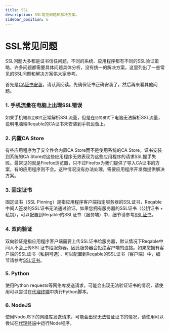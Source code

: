```yaml
---
title: SSL
description: SSL常见问题和解决方案。
sidebar_position: 6
---
```


# SSL常见问题

SSL问题大多都是证书信任问题，不同的系统、应用程序都有不同的SSL验证策略，许多问题都需要具体问题具体分析，没有统一的解决方案。这里列出了一些常见的SSL问题和解决方案供大家参考。

首先是[CA证书安装](../../getting-started/installation)，请认真阅读。先确保证书正确安装了，然后再来看其他问题。

### 1. 手机流量在电脑上出现SSL错误

如果手机端`独立模式`正常解析SSL流量，但是在`协同模式`下电脑无法解析SSL流量，说明电脑端Reqable的CA证书未安装到手机设备上。

### 2. 内置CA Store

有些应用程序为了安全性会内置CA Store而不是使用系统的CA Store，证书安装到系统的CA Store对这些应用程序无效表现为这些应用程序的请求SSL握手失败。最常见的就是Firefox浏览器，只不过Firefox为我们提供了导入CA证书的方案，有的应用程序则不会。这种情况没有办法处理，需要应用程序开发商提供解决方案。

### 3. 固定证书

固定证书（SSL Pinning）是指应用程序客户端指定服务器的SSL证书，Reqable中间人签发的SSL证书无法通过验证。如果您拥有服务器的SSL证书（公钥证书 + 私钥），可以配置到Reqable的SSL证书（服务端）中，细节请参考[SSL证书](../../capture/ssl-certificates)。

### 4. 双向验证

双向验证是指应用程序客户端需要上传SSL证书给服务器，默认情况下Reqable中间人不会上传SSL证书给服务器，因此服务器会拒绝客户端的连接。如果您拥有客户端的SSL证书（私钥可选），可以配置到Reqable的SSL证书（客户端）中，细节请参考[SSL证书](../../capture/ssl-certificates)。

### 5. Python

使用Python requests等网络库发送请求，可能会出现无法验证证书的情况，请使用可以尝试在[代理终端](../../capture/proxy-terminal)中执行Python脚本。

### 6. NodeJS

使用NodeJS下的网络库发送请求，可能会出现无法验证证书的情况，请使用可以尝试在[代理终端](../../capture/proxy-terminal)中运行Node程序。